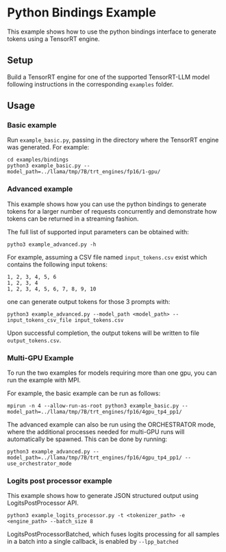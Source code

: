 # Python Bindings Example

This example shows how to use the python bindings interface to generate tokens
using a TensorRT engine.

## Setup

Build a TensorRT engine for one of the supported TensorRT-LLM model following
instructions in the corresponding `examples` folder.

## Usage

### Basic example

Run `example_basic.py`, passing in the directory where the TensorRT engine was generated. For example:

```
cd examples/bindings
python3 example_basic.py --model_path=../llama/tmp/7B/trt_engines/fp16/1-gpu/
```

### Advanced example

This example shows how you can use the python bindings to generate tokens for a larger number of requests concurrently and demonstrate how tokens can be returned in a streaming fashion.

The full list of supported input parameters can be obtained with:
```
pytho3 example_advanced.py -h
```

For example, assuming a CSV file named `input_tokens.csv` exist which contains the following input tokens:
```
1, 2, 3, 4, 5, 6
1, 2, 3, 4
1, 2, 3, 4, 5, 6, 7, 8, 9, 10
```
one can generate output tokens for those 3 prompts with:
```
python3 example_advanced.py --model_path <model_path> --input_tokens_csv_file input_tokens.csv
```
Upon successful completion, the output tokens will be written to file `output_tokens.csv`.

### Multi-GPU Example

To run the two examples for models requiring more than one gpu, you can run the example with MPI.

For example, the basic example can be run as follows:
```
mpirun -n 4 --allow-run-as-root python3 example_basic.py --model_path=../llama/tmp/7B/trt_engines/fp16/4gpu_tp4_pp1/
```

The advanced example can also be run using the ORCHESTRATOR mode, where the additional processes needed for multi-GPU runs will automatically be spawned.
This can be done by running:
```
python3 example_advanced.py --model_path=../llama/tmp/7B/trt_engines/fp16/4gpu_tp4_pp1/ --use_orchestrator_mode
```

### Logits post processor example

This example shows how to generate JSON structured output using LogitsPostProcessor API.

```
python3 example_logits_processor.py -t <tokenizer_path> -e <engine_path> --batch_size 8
```

LogitsPostProcessorBatched, which fuses logits processing for all samples in a batch into a single callback, is enabled by `--lpp_batched`
